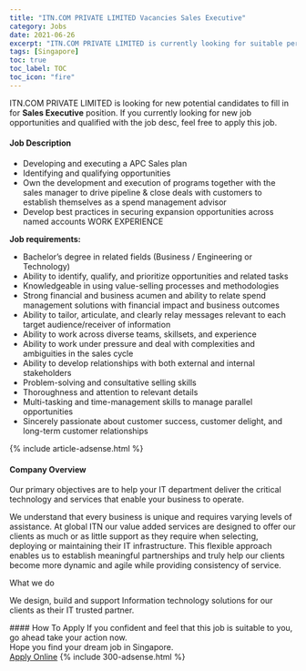```yaml
---
title: "ITN.COM PRIVATE LIMITED Vacancies Sales Executive" 
category: Jobs 
date: 2021-06-26 
excerpt: "ITN.COM PRIVATE LIMITED is currently looking for suitable person to fill in the Sales Executive which based in Singapore" 
tags: [Singapore] 
toc: true 
toc_label: TOC 
toc_icon: "fire" 
--- 
```


<p>ITN.COM PRIVATE LIMITED is looking for new potential candidates to fill in for <b>Sales Executive</b> position. If you currently looking for new job opportunities and qualified with the job desc, feel free to apply this job.
</p><div><div><h4>Job Description</h4></div><div><div><span><div><ul><li>Developing and executing a APC Sales plan</li><li>Identifying and qualifying opportunities</li><li>Own the development and execution of programs together with the sales manager to drive pipeline &amp; close deals with customers to establish themselves as a spend management advisor&#160;</li><li>Develop best practices in securing expansion opportunities across named accounts WORK EXPERIENCE&#160;</li></ul><p><strong>Job requirements:</strong></p><ul><li>Bachelor&#8217;s degree in related fields (Business / Engineering or Technology)</li><li>Ability to identify, qualify, and prioritize opportunities and related tasks</li><li>Knowledgeable in using value-selling processes and methodologies</li><li>Strong financial and business acumen and ability to relate spend management solutions with financial impact and business outcomes</li><li>Ability to tailor, articulate, and clearly relay messages relevant to each target audience/receiver of information</li><li>Ability to work across diverse teams, skillsets, and experience</li><li>Ability to work under pressure and deal with complexities and ambiguities in the sales cycle</li><li>Ability to develop relationships with both external and internal stakeholders</li><li>Problem-solving and consultative selling skills</li><li>Thoroughness and attention to relevant details</li><li>Multi-tasking and time-management skills to manage parallel opportunities</li><li>Sincerely passionate about customer success, customer delight, and long-term customer relationships&#160;</li></ul></div></span></div></div></div> 
{% include article-adsense.html %} 
<div><div><h4>Company Overview</h4></div><div><div><span><div><p>Our primary objectives are to help your IT department deliver the critical technology and services that enable your business to operate.</p><p>We understand that every business is unique and requires varying levels of assistance. At global ITN our value added services are designed to offer our clients as much or as little support as they require when selecting, deploying or maintaining their IT infrastructure. This flexible approach enables us to establish meaningful partnerships and truly help our clients become more dynamic and agile while providing consistency of service.</p><p>What we do</p><p>We design, build and support Information technology solutions for our clients as their IT trusted partner.</p></div></span></div></div></div> 
#### How To Apply 
If you confident and feel that this job is suitable to you, go ahead take your action now. <br/> 
Hope you find your dream job in Singapore. <br/> 
<a href="https://www.jobstreet.com.my/en/job/sales-executive-8567193/origin/sg?jobId=jobstreet-sg-job-8567193&" class="btn btn--info" target="_blank" rel="nofollow noopenner">Apply Online</a> 
{% include 300-adsense.html %} 